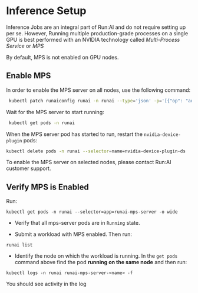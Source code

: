 # Inference Setup

Inference Jobs are an integral part of Run:AI and do not require setting up per se. However, Running multiple production-grade processes on a single GPU is best performed with an NVIDIA technology called _Multi-Process Service_ or _MPS_

By default, MPS is not enabled on GPU nodes.

## Enable MPS 

In order to enable the MPS server on all nodes, use the following command:

``` bash
 kubectl patch runaiconfig runai -n runai --type='json' -p='[{"op": "add", "path": "/spec/mps-server", "value": {"enabled": true }}]'
```

Wait for the MPS server to start running:

``` bash
 kubectl get pods -n runai
```

When the MPS server pod has started to run, restart the `nvidia-device-plugin` pods:

``` bash
kubectl delete pods -n runai --selector=name=nvidia-device-plugin-ds
```

To enable the MPS server on selected nodes, please contact Run:AI customer support.

## Verify MPS is Enabled

Run:

```
kubectl get pods -n runai --selector=app=runai-mps-server -o wide
```

* Verify that all mps-server pods are in `Running` state. 

* Submit a workload with MPS enabled. Then run:

```
runai list
```

* Identify the node on which the workload is running. In the `get pods` command above find the pod __running on the same node__ and then run: 

```
kubectl logs -n runai runai-mps-server-<name> -f
```

You should see activity in the log 




